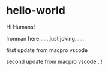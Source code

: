 # hello-world

Hi Humans!

Ironman here.......just joking......

first update from macpro vscode

second update from macpro vscode...!